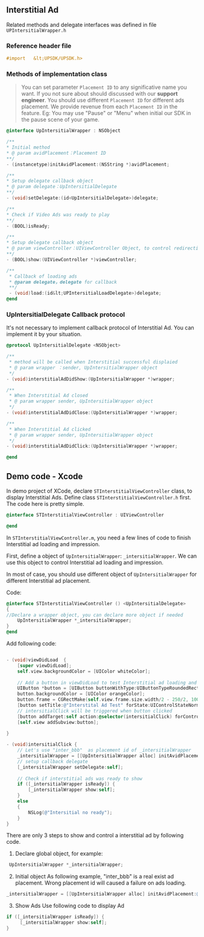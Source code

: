 
## Interstitial Ad  

Related methods and delegate interfaces was defined in file `UPIntersitialWrapper.h`
### Reference header file
```objective-c
#import   &lt;UPSDK/UPSDK.h>
```
### Methods of implementation class

> You can set parameter `Placement ID` to any significative name you want. If you not sure about should discussed with our **support engineer**. You should use different `Placement ID` for different ads placement. We provide revenue from each  `Placement ID` in the feature.
> Eg: You may use "Pause" or "Menu" when initial our SDK in the pause scene of your game.

```objective-c
@interface UpIntersitialWrapper : NSObject

/**
* Initial method 
* @ param avidPlacement：Placement ID
**/
- (instancetype)initAvidPlacement:(NSString *)avidPlacement;

/**
* Setup delegate callback object 
* @ param delegate：UpIntersitialDelegate 
**/
- (void)setDelegate:(id<UpIntersitialDelegate>)delegate;

/**
* Check if Video Ads was ready to play
**/
- (BOOL)isReady;

/**
* Setup delegate callback object 
* @ param viewController：UIViewController Object, to control redirection when clicked 
**/
- (BOOL)show:(UIViewController *)viewController;

/**
 * Callback of loading ads
 * @param delegate，delegate for callback
 **/
 - (void)load:(id&lt;UPIntersitialLoadDelegate>)delegate;
@end
```
### UpIntersitialDelegate Callback protocol 
It's not necessary to implement callback protocol of Interstitial Ad. You can implement it by your situation.
```objective-c
@protocol UpIntersitialDelegate <NSObject>

/**
 * method will be called when Interstitial successful displaied
 * @ param wrapper ：sender, UpIntersitialWrapper object
 */
- (void)interstitialAdDidShow:(UpIntersitialWrapper *)wrapper;

/**
 * When Interstitial Ad closed
 * @ param wrapper sender, UpIntersitialWrapper object
 */
- (void)interstitialAdDidClose:(UpIntersitialWrapper *)wrapper;

/**
 * When Interstitial Ad clicked
 * @ param wrapper sender, UpIntersitialWrapper object
 */
- (void)interstitialAdDidClick:(UpIntersitialWrapper *)wrapper;

@end

```

## Demo code - Xcode

In demo project of XCode, declare `STInterstitialViewController` class, to display Interstitial Ads. Define class `STInterstitialViewController.h` first. The code here is pretty simple.

```objective-c
@interface STInterstitialViewController : UIViewController

@end
```

In `STInterstitialViewController.m`, you need a few lines of code to finish Interstitial ad loading and impression.

First, define a object of `UpIntersitialWrapper`: `_intersitialWrapper`. We can use this object to control Interstitial ad loading and impression.

In most of case, you should use different object of  `UpIntersitialWrapper` for different Interstitial ad placement.

Code:

```objective-c
@interface STInterstitialViewController () <UpIntersitialDelegate>
{
//Declare a wrapper object, you can declare more object if needed
    UpIntersitialWrapper *_intersitialWrapper;
}
@end
```

Add following code:

```objective-c

- (void)viewDidLoad  {
    [super viewDidLoad];
    self.view.backgroundColor = [UIColor whiteColor];
    
    // Add a button in viewDidLoad to test Interstitial ad loading and impression
    UIButton *button = [UIButton buttonWithType:UIButtonTypeRoundedRect];
    button.backgroundColor = [UIColor orangeColor];
    button.frame = CGRectMake(self.view.frame.size.width/2 - 250/2, 100, 250, 40);
    [button setTitle:@"Interstital Ad Test" forState:UIControlStateNormal];
    // intersitialClick will be triggered when button clicked
    [button addTarget:self action:@selector(intersitialClick) forControlEvents:UIControlEventTouchUpInside];
    [self.view addSubview:button];
    
}

- (void)intersitialClick {
    // Let's use "inter_bbb"  as placement id of _intersitialWrapper
    _intersitialWrapper = [[UpIntersitialWrapper alloc] initAvidPlacement:@"inter_bbb"];
    // setup callback delegate 
    [_intersitialWrapper setDelegate:self];
    
    // Check if interstitial ads was ready to show
    if ([_intersitialWrapper isReady]) {
        [_intersitialWrapper show:self];
    }
    else
    {
        NSLog(@"Intersitial no ready");
    }
}
```

There are only 3 steps to show and control a interstitial ad by following code.
1. Declare global object, for example:
```objective-c
 UpIntersitialWrapper *_intersitialWrapper;
```
2. Initial object 
As following example, "inter_bbb" is a real exist ad placement. Wrong placement id will caused a failure on ads loading.
```objective-c
_intersitialWrapper = [[UpIntersitialWrapper alloc] initAvidPlacement:@"inter_bbb"];
```
3. Show Ads
Use following code to display Ad
```objective-c
if ([_intersitialWrapper isReady]) {
     [_intersitialWrapper show:self];
}
```
